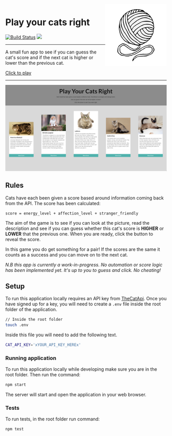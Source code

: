<img src="public/logo192.png" align="right" />

# Play your cats right

[![Build Status](https://travis-ci.com/jonesandy/play-your-cats-right.svg?branch=master)](https://travis-ci.com/jonesandy/play-your-cats-right)
![](https://img.shields.io/badge/Cats-Rule-%2360A6A6)


----

A small fun app to see if you can guess the cat's score and if the next cat is higher or lower than the previous cat.

[Click to play](https://play-your-cats-right.herokuapp.com/)

---

<img src="app.png" />


## Rules

Cats have each been given a score based around information coming back from the API. The score has been calculated: 

```
score = energy_level + affection_level + stranger_friendly
```

The aim of the game is to see if you can look at the picture, read the description and see if you can guess whether this cat's score is <b>HIGHER</b> or <b>LOWER</b> that the previous one. When you are ready, click the button to reveal the score.

In this game you do get something for a pair! If the scores are the same it counts as a success and you can move on to the next cat.

<em>N.B this app is currently a work-in-progress. No automation or score logic has been implemented yet. It's up to you to guess and click. No cheating!</em>


## Setup

To run this application locally requires an API key from [TheCatApi](https://thecatapi.com/).  Once you have signed up for a key, you will need to create a ```.env``` file inside the root folder of the application.

```bash
// Inside the root folder
touch .env
```
Inside this file you will need to add the following text.

```bash
CAT_API_KEY='xYOUR_API_KEY_HEREx'
```

### Running application

To run this application locally while developing make sure you are in the root folder. Then run the command:

```bash
npm start
```

The server will start and open the application in your web browser.

### Tests

To run tests, in the root folder run command:

```bash
npm test
```
